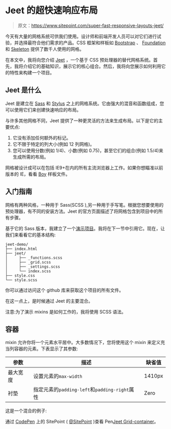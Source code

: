 # Jeet 的超快速响应布局

> 原文：<https://www.sitepoint.com/super-fast-responsive-layouts-jeet/>

今天有大量的网格系统可供我们使用。设计师和前端开发人员可以对它们进行试验，并选择最符合他们需求的产品。CSS 框架和样板如 [Bootstrap](http://getbootstrap.com/) 、 [Foundation](http://foundation.zurb.com/) 和 [Skeleton](http://getskeleton.com/) 提供了数千人使用的网格。

在本文中，我将向您介绍 [Jeet](http://jeet.gs/) ，一个基于 CSS 预处理器的替代网格系统。首先，我将介绍它的基础知识，展示它的核心组合。然后，我将向您展示如何利用它的特性来构建一个项目。

## Jeet 是什么

Jeet 是建立在 [Sass](http://sass-lang.com/) 和 [Stylus](http://learnboost.github.io/stylus/) 之上的网格系统。它由强大的混音和函数组成，您可以使用它们来创建快速响应的布局。

与许多其他网格不同，Jeet 提供了一种更灵活的方法来生成布局。以下是它的主要优点:

1.  它没有添加任何额外的标记。
2.  它不限于特定的列大小(例如 12 列网格)。
3.  您可以使用分数(例如 1/4)、小数(例如 0.75)，甚至它们的组合(例如 1.5/4)来生成所需的布局。

网格被设计成可以在包括 IE9+在内的所有主流浏览器上工作。如果你想瞄准以前版本的 IE，看看 [Boy](https://github.com/corysimmons/boy) 样板文件。

## 入门指南

网格有两种风格，一种用于 Sass(SCSS ),另一种用于手写笔。根据您想要使用的预处理器，有不同的安装方法。Jeet 的官方页面描述了将网格包含到项目中的所有步骤。

基于它的 Sass 版本，我建立了一个[演示项目](http://geomarts.github.io/jeet-demo/)。我将在下一节中引用它。现在，让我们来看看它的基本结构:

```
jeet-demo/
├── index.html
├── jeet/
│     ├── _functions.scss
│     ├── _grid.scss
│     ├── _settings.scss
│     └── index.scss
├── style.css
└── style.scss
```

你可以通过访问这个 github 库来获取这个项目的所有文件。

在这一点上，是时候通过 Jeet 的主要混合。

注意:为了演示 mixins 是如何工作的，我将使用 SCSS 语法。

## 容器

mixin 允许你将一个元素水平居中。大多数情况下，您将使用这个 mixin 来定义充当列容器的元素。下表显示了其参数:

| 参数 | 描述 | 缺省值 |
| --- | --- | --- |
| 最大宽度 | 设置元素的`max-width` | 1410px |
| 衬垫 | 指定元素的`padding-left`和`padding-right`属性 | Zero |

这是一个混合的例子:

通过 [CodePen](http://codepen.io) 上的 SitePoint ( [@SitePoint](http://codepen.io/SitePoint) )查看 Pen[Jeet Grid-container](http://codepen.io/SitePoint/pen/rampvj/)。